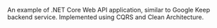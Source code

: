 An example of .NET Core Web API application, similar to Google Keep backend service. Implemented using CQRS and Clean Architecture.
